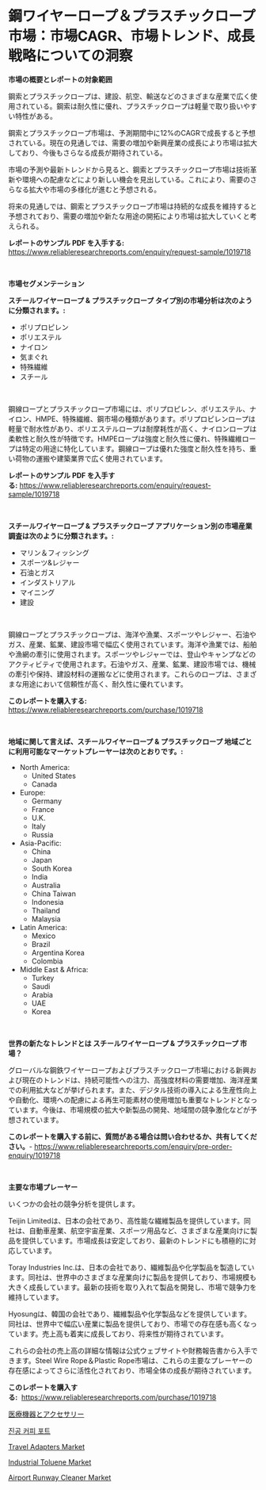 <p><h1>鋼ワイヤーロープ＆プラスチックロープ市場：市場CAGR、市場トレンド、成長戦略についての洞察</h1></p><p><strong>市場の概要とレポートの対象範囲</strong></p>
<p><p>鋼索とプラスチックロープは、建設、航空、輸送などのさまざまな産業で広く使用されている。鋼索は耐久性に優れ、プラスチックロープは軽量で取り扱いやすい特性がある。</p><p>鋼索とプラスチックロープ市場は、予測期間中に12%のCAGRで成長すると予想されている。現在の見通しでは、需要の増加や新興産業の成長により市場は拡大しており、今後もさらなる成長が期待されている。</p><p>市場の予測や最新トレンドから見ると、鋼索とプラスチックロープ市場は技術革新や環境への配慮などにより新しい機会を見出している。これにより、需要のさらなる拡大や市場の多様化が進むと予想される。</p><p>将来の見通しでは、鋼索とプラスチックロープ市場は持続的な成長を維持すると予想されており、需要の増加や新たな用途の開拓により市場は拡大していくと考えられる。</p></p>
<p><strong>レポートのサンプル PDF を入手する:</strong> <a href="https://www.reliableresearchreports.com/enquiry/request-sample/1019718">https://www.reliableresearchreports.com/enquiry/request-sample/1019718</a></p>
<p>&nbsp;</p>
<p><strong>市場セグメンテーション</strong></p>
<p><strong>スチールワイヤーロープ & プラスチックロープ タイプ別の市場分析は次のように分類されます。:</strong></p>
<p><ul><li>ポリプロピレン</li><li>ポリエステル</li><li>ナイロン</li><li>気まぐれ</li><li>特殊繊維</li><li>スチール</li></ul></p>
<p>&nbsp;</p>
<p><p>鋼線ロープとプラスチックロープ市場には、ポリプロピレン、ポリエステル、ナイロン、HMPE、特殊繊維、鋼市場の種類があります。ポリプロピレンロープは軽量で耐水性があり、ポリエステルロープは耐摩耗性が高く、ナイロンロープは柔軟性と耐久性が特徴です。HMPEロープは強度と耐久性に優れ、特殊繊維ロープは特定の用途に特化しています。鋼線ロープは優れた強度と耐久性を持ち、重い荷物の運搬や建築業界で広く使用されています。</p></p>
<p><strong>レポートのサンプル PDF を入手する:</strong>&nbsp;<a href="https://www.reliableresearchreports.com/enquiry/request-sample/1019718">https://www.reliableresearchreports.com/enquiry/request-sample/1019718</a></p>
<p>&nbsp;</p>
<p><strong> スチールワイヤーロープ & プラスチックロープ アプリケーション別の市場産業調査は次のように分類されます。:</strong></p>
<p><ul><li>マリン＆フィッシング</li><li>スポーツ&レジャー</li><li>石油とガス</li><li>インダストリアル</li><li>マイニング</li><li>建設</li></ul></p>
<p>&nbsp;</p>
<p><p>鋼線ロープとプラスチックロープは、海洋や漁業、スポーツやレジャー、石油やガス、産業、鉱業、建設市場で幅広く使用されています。海洋や漁業では、船舶や漁網の牽引に使用されます。スポーツやレジャーでは、登山やキャンプなどのアクティビティで使用されます。石油やガス、産業、鉱業、建設市場では、機械の牽引や保持、建設材料の運搬などに使用されます。これらのロープは、さまざまな用途において信頼性が高く、耐久性に優れています。</p></p>
<p><strong>このレポートを購入する:</strong>&nbsp; <a href="https://www.reliableresearchreports.com/purchase/1019718">https://www.reliableresearchreports.com/purchase/1019718</a></p>
<p>&nbsp;</p>
<p><strong>地域に関して言えば、スチールワイヤーロープ & プラスチックロープ 地域ごとに利用可能なマーケットプレーヤーは次のとおりです。:</strong></p>
<p><ul>
    <li>
        North America:
        <ul>
            <li>United States</li>
            <li>Canada</li>
        </ul>
    </li>
    <li>
        Europe:
        <ul>
            <li>Germany</li>
            <li>France</li>
            <li>U.K.</li>
            <li>Italy</li>
            <li>Russia</li>
        </ul>
    </li>
    <li>
        Asia-Pacific:
        <ul>
            <li>China</li>
            <li>Japan</li>
            <li>South Korea</li>
            <li>India</li>
            <li>Australia</li>
            <li>China Taiwan</li>
            <li>Indonesia</li>
            <li>Thailand</li>
            <li>Malaysia</li>
        </ul>
    </li>
    <li>
        Latin America:
        <ul>
            <li>Mexico</li>
            <li>Brazil</li>
            <li>Argentina Korea</li>
            <li>Colombia</li>
        </ul>
    </li>
    <li>
        Middle East & Africa:
        <ul>
            <li>Turkey</li>
            <li>Saudi</li>
            <li>Arabia</li>
            <li>UAE</li>
            <li>Korea</li>
        </ul>
    </li>
    </ul></p>
<p>&nbsp;</p>
<p><strong>世界の新たなトレンドとは スチールワイヤーロープ & プラスチックロープ 市場？</strong></p>
<p><p>グローバルな鋼鉄ワイヤーロープおよびプラスチックロープ市場における新興および現在のトレンドは、持続可能性への注力、高強度材料の需要増加、海洋産業での利用拡大などが挙げられます。また、デジタル技術の導入による生産性向上や自動化、環境への配慮による再生可能素材の使用増加も重要なトレンドとなっています。今後は、市場規模の拡大や新製品の開発、地域間の競争激化などが予想されています。</p></p>
<p><strong>このレポートを購入する前に、質問がある場合は問い合わせるか、共有してください。</strong>- <a href="https://www.reliableresearchreports.com/enquiry/pre-order-enquiry/1019718">https://www.reliableresearchreports.com/enquiry/pre-order-enquiry/1019718</a></p>
<p>&nbsp;</p>
<p><strong>主要な市場プレーヤー</strong></p>
<p><p>いくつかの会社の競争分析を提供します。</p><p>Teijin Limitedは、日本の会社であり、高性能な繊維製品を提供しています。同社は、自動車産業、航空宇宙産業、スポーツ用品など、さまざまな産業向けに製品を提供しています。市場成長は安定しており、最新のトレンドにも積極的に対応しています。</p><p>Toray Industries Inc.は、日本の会社であり、繊維製品や化学製品を製造しています。同社は、世界中のさまざまな産業向けに製品を提供しており、市場規模も大きく成長しています。最新の技術を取り入れて製品を開発し、市場で競争力を維持しています。</p><p>Hyosungは、韓国の会社であり、繊維製品や化学製品などを提供しています。同社は、世界中で幅広い産業に製品を提供しており、市場での存在感も高くなっています。売上高も着実に成長しており、将来性が期待されています。</p><p>これらの会社の売上高の詳細な情報は公式ウェブサイトや財務報告書から入手できます。Steel Wire Rope＆Plastic Rope市場は、これらの主要なプレーヤーの存在感によってさらに活性化されており、市場全体の成長が期待されています。</p></p>
<p><strong>このレポートを購入する:</strong>&nbsp;&nbsp;<a href="https://www.reliableresearchreports.com/purchase/1019718">https://www.reliableresearchreports.com/purchase/1019718</a></p>
<p><p><a href="https://github.com/mreklxf44233/Market-Research-Report-List-1/blob/main/8283040187773.md">医療機器とアクセサリー</a></p><p><a href="https://github.com/vsr06p4p49/Market-Research-Report-List-1/blob/main/7893133187709.md">진공 커피 포트</a></p><p><a href="https://issuu.com/reportprime-2/docs/travel-adapters-market-size-2030.pptx">Travel Adapters Market</a></p><p><a href="https://eight-handstand-8fb.notion.site/Industrial-Toluene-Market-Research-Report-Forecasted-for-Period-from-2024-2031-by-Market-Type-Ma-85a2236a0fd3406a9517dc14d02c1f04">Industrial Toluene Market</a></p><p><a href="https://github.com/CliffMedina6/Market-Research-Report-List-3/blob/main/airport-runway-cleaner-market.md">Airport Runway Cleaner Market</a></p></p>